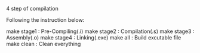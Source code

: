 4 step of compilation

Following the instruction below:

make stage1 : Pre-Compiling(.i)
make stage2 : Compilation(.s)
make stage3 : Assembly(.o)
make stage4 : Linking(.exe)
make all : Build excutable file
make clean : Clean everything